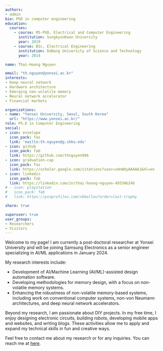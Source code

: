 ```yaml
---
authors:
- admin
bio: PhD in computer engineering
education:
  courses:
    - course: MS-PhD, Electrical and Computer Engineering
      institution: SungkyunKwan University
      year: 2019
    - course: BSc, Electrical Engineering
      institution: DaNang University of Science and Technology
      year: 2014

name: Thai-Hoang Nguyen

email: "th.nguyen@yonsei.ac.kr"
interests:
- Deep neural network
- Hardware architecture
- Emerging non-volatile memory
- Neural network accelerator 
- Financial markets

organizations:
- name: "Yonsei University, Seoul, South Korea"
  url: "https://www.yonsei.ac.kr/"
role: Ph.D in Computer Engineering
social:
- icon: envelope
  icon_pack: fas
  link: 'mailto:th.nguyen@g.skku.edu'
- icon: github
  icon_pack: fab
  link: https://github.com/thnguyen996
- icon: graduation-cap
  icon_pack: fas
  link: https://scholar.google.com/citations?user=sHnWdyAAAAAJ&hl=en
- icon: linkedin
  icon_pack: fab
  link: https://linkedin.com/in/thai-hoang-nguyen-49334b24b
# - icon: playstation
#   icon_pack: fab
#   link: https://psnprofiles.com/nbballou?order=last-trophy

share: true

superuser: true
user_groups:
- Researchers
- Visitors
---
```


Welcome to my page! I am currently a post-doctoral researcher at Yonsei
University and will be joining Samsung Electronics as a senior engineer
specializing in AI/ML applications in January 2024.

My research interests include:

- Development of AI/Machine Learning (AI/ML)-assisted design automation
  software. 
- Developing methodologies for memory design, with a focus on non-volatile
  memory systems.
- Enhancing the robustness of non-volatile memory-based systems, including work
  on conventional computer systems, non-von Neumann architectures, and deep
  neural network accelerators.

Beyond my research, I am passionate about DIY projects. In my free time, I enjoy
designing electronic circuits, building robots, developing mobile apps and
websites, and writing blogs. These activities allow me to apply and expand my
technical skills in fun and creative ways.

Feel free to contact me about my research or for any inquiries. You can reach me
at <a href="#contact">here</a>.
